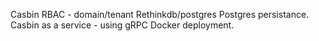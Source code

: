 Casbin
RBAC - domain/tenant
Rethinkdb/postgres Postgres persistance.
Casbin as a service - using gRPC
Docker deployment.
